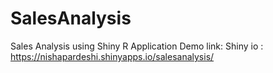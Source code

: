 # SalesAnalysis
Sales Analysis using Shiny R
Application Demo link:
Shiny io : https://nishapardeshi.shinyapps.io/salesanalysis/

